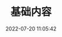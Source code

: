 ---
pageComponent:
  name: Catalogue
  data:
    key: 01.one
title: 基础内容
date: 2022-07-20 11:05:42
permalink: /fighting/
sidebar: false
article: false
comment: false
editLink: false
---